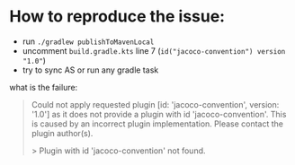 # How to reproduce the issue:
- run `./gradlew publishToMavenLocal`
- uncomment `build.gradle.kts` line 7 (`id("jacoco-convention") version "1.0"`)
- try to sync AS or run any gradle task

what is the failure:
> Could not apply requested plugin [id: 'jacoco-convention', version: '1.0'] as it does not provide a plugin with id 'jacoco-convention'. This is caused by an incorrect plugin implementation. Please contact the plugin author(s).
>
>  &gt; Plugin with id 'jacoco-convention' not found.
